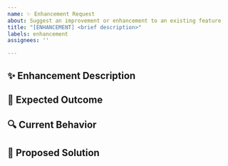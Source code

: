 ```yaml
---
name: ✨ Enhancement Request
about: Suggest an improvement or enhancement to an existing feature
title: "[ENHANCEMENT] <brief description>"
labels: enhancement
assignees: ''

---
```


## ✨ Enhancement Description  
<!-- A clear and concise description of what should be improved. -->  

## 🎯 Expected Outcome  
<!-- Describe the desired result or improvement. -->  

## 🔍 Current Behavior  
<!-- Explain how the feature currently works and why it needs improvement. -->  

## 🔄 Proposed Solution  
<!-- Provide ideas on how to improve the feature. -->  
